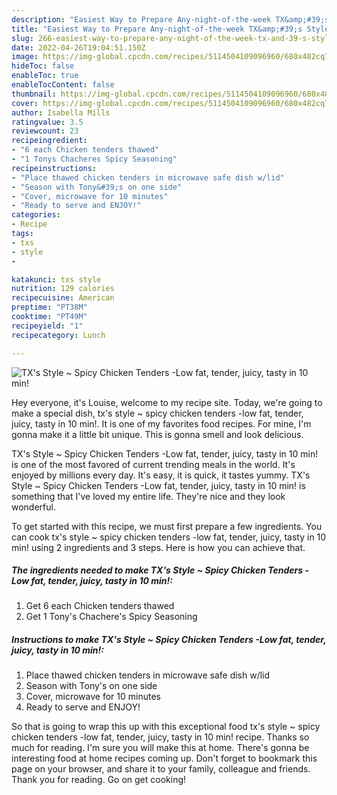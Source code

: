 ```yaml
---
description: "Easiest Way to Prepare Any-night-of-the-week TX&amp;#39;s Style ~ Spicy Chicken Tenders -Low fat, tender, juicy, tasty in 10 min!"
title: "Easiest Way to Prepare Any-night-of-the-week TX&amp;#39;s Style ~ Spicy Chicken Tenders -Low fat, tender, juicy, tasty in 10 min!"
slug: 266-easiest-way-to-prepare-any-night-of-the-week-tx-and-39-s-style-spicy-chicken-tenders-low-fat-tender-juicy-tasty-in-10-min
date: 2022-04-26T19:04:51.150Z
image: https://img-global.cpcdn.com/recipes/5114504109096960/680x482cq70/txs-style-spicy-chicken-tenders-low-fat-tender-juicy-tasty-in-10-min-recipe-main-photo.jpg
hideToc: false
enableToc: true
enableTocContent: false
thumbnail: https://img-global.cpcdn.com/recipes/5114504109096960/680x482cq70/txs-style-spicy-chicken-tenders-low-fat-tender-juicy-tasty-in-10-min-recipe-main-photo.jpg
cover: https://img-global.cpcdn.com/recipes/5114504109096960/680x482cq70/txs-style-spicy-chicken-tenders-low-fat-tender-juicy-tasty-in-10-min-recipe-main-photo.jpg
author: Isabella Mills
ratingvalue: 3.5
reviewcount: 23
recipeingredient:
- "6 each Chicken tenders thawed"
- "1 Tonys Chacheres Spicy Seasoning"
recipeinstructions:
- "Place thawed chicken tenders in microwave safe dish w/lid"
- "Season with Tony&#39;s on one side"
- "Cover, microwave for 10 minutes"
- "Ready to serve and ENJOY!"
categories:
- Recipe
tags:
- txs
- style
- 

katakunci: txs style  
nutrition: 129 calories
recipecuisine: American
preptime: "PT38M"
cooktime: "PT49M"
recipeyield: "1"
recipecategory: Lunch

---
```



![TX&#39;s Style ~ Spicy Chicken Tenders -Low fat, tender, juicy, tasty in 10 min!](https://img-global.cpcdn.com/recipes/5114504109096960/680x482cq70/txs-style-spicy-chicken-tenders-low-fat-tender-juicy-tasty-in-10-min-recipe-main-photo.jpg)

Hey everyone, it's Louise, welcome to my recipe site. Today, we're going to make a special dish, tx&#39;s style ~ spicy chicken tenders -low fat, tender, juicy, tasty in 10 min!. It is one of my favorites food recipes. For mine, I'm gonna make it a little bit unique. This is gonna smell and look delicious.

TX&#39;s Style ~ Spicy Chicken Tenders -Low fat, tender, juicy, tasty in 10 min! is one of the most favored of current trending meals in the world. It's enjoyed by millions every day. It's easy, it is quick, it tastes yummy. TX&#39;s Style ~ Spicy Chicken Tenders -Low fat, tender, juicy, tasty in 10 min! is something that I've loved my entire life. They're nice and they look wonderful.




To get started with this recipe, we must first prepare a few ingredients. You can cook tx&#39;s style ~ spicy chicken tenders -low fat, tender, juicy, tasty in 10 min! using 2 ingredients and 3 steps. Here is how you can achieve that.

<!--inarticleads1-->

##### The ingredients needed to make TX&#39;s Style ~ Spicy Chicken Tenders -Low fat, tender, juicy, tasty in 10 min!:

1. Get 6 each Chicken tenders thawed
1. Get 1 Tony&#39;s Chachere&#39;s Spicy Seasoning




<!--inarticleads2-->

##### Instructions to make TX&#39;s Style ~ Spicy Chicken Tenders -Low fat, tender, juicy, tasty in 10 min!:

1. Place thawed chicken tenders in microwave safe dish w/lid
1. Season with Tony&#39;s on one side
1. Cover, microwave for 10 minutes
1. Ready to serve and ENJOY!



So that is going to wrap this up with this exceptional food tx&#39;s style ~ spicy chicken tenders -low fat, tender, juicy, tasty in 10 min! recipe. Thanks so much for reading. I'm sure you will make this at home. There's gonna be interesting food at home recipes coming up. Don't forget to bookmark this page on your browser, and share it to your family, colleague and friends. Thank you for reading. Go on get cooking!
